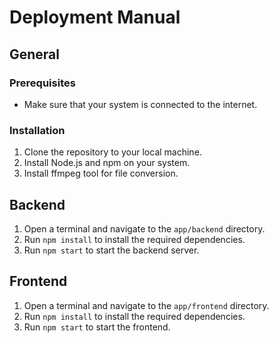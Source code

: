 # Deployment Manual

## General

### Prerequisites

- Make sure that your system is connected to the internet.

### Installation

1. Clone the repository to your local machine.
2. Install Node.js and npm on your system.
3. Install ffmpeg tool for file conversion.

## Backend

1. Open a terminal and navigate to the `app/backend` directory.
2. Run `npm install` to install the required dependencies.
3. Run `npm start` to start the backend server.

## Frontend

1. Open a terminal and navigate to the `app/frontend` directory.
2. Run `npm install` to install the required dependencies.
3. Run `npm start` to start the frontend.